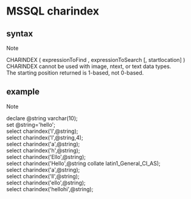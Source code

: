 # MSSQL charindex 
## syntax

> [!NOTE] 
> CHARINDEX ( expressionToFind , expressionToSearch [, startlocation] )    
 CHARINDEX cannot be used with image, ntext, or text data types.   
 The starting position returned is 1-based, not 0-based.   
## example
> [!NOTE]
> declare @string varchar(10);  
set @string='hello';    
select charindex('l',@string);   
select charindex('l',@string,4);   
select charindex('a',@string);      
select charindex('h',@string);  
select charindex('Ello',@string);   
select charindex('Hello',@string collate latin1_General_CI_AS);     
select charindex('a',@string);     
select charindex('ll',@string);   
select charindex('ello',@string);    
select charindex('hellohi',@string);   
